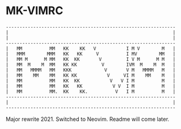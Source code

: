 MK-VIMRC
========
    --------------------------------------------------------------
    |                                                            |
    |                                                            |
    --------------------------------------------------------------
    |   MM          MM   KK    KK   V           I M V        M   |
    |   MMM        MMM   KK   KK     V          I MV        MM   |
    |   MM M      M MM   KK  KK       V         I V M      M M   |
    |   MM  M    M  MM   KK KK         V        IVM  M    M  M   |
    |   MM   MMMM   MM   KKK            V       V M   MMMM   M   |
    |   MM    MM    MM   KK KK           V     VI M    MM    M   |
    |   MM          MM   KK  KK           V   V I M          M   |
    |   MM          MM   KK   KK           V V  I M          M   |
    |   MM          MM.  KK    KK.          V   I M          M   |
    --------------------------------------------------------------
    |                                                            |
    --------------------------------------------------------------


Major rewrite 2021.
Switched to Neovim.
Readme will come later.
